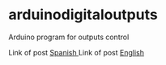 # arduinodigitaloutputs

Arduino program for outputs control 

Link of post <a href="http://www.drouiz.com/blog/2016/05/02/salidas-digitales-arduino/"> Spanish </a>
Link of post <a href="http://www.drouiz.com/blog/2016/05/02/arduino-digital-outputs/"> English </a>
